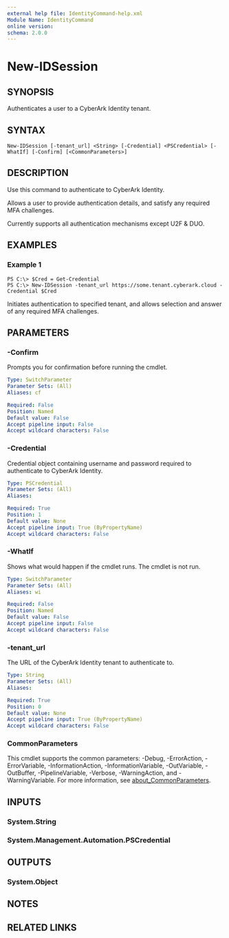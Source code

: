 ```yaml
---
external help file: IdentityCommand-help.xml
Module Name: IdentityCommand
online version:
schema: 2.0.0
---
```


# New-IDSession

## SYNOPSIS
Authenticates a user to a CyberArk Identity tenant.

## SYNTAX

```
New-IDSession [-tenant_url] <String> [-Credential] <PSCredential> [-WhatIf] [-Confirm] [<CommonParameters>]
```

## DESCRIPTION
Use this command to authenticate to CyberArk Identity.

Allows a user to provide authentication details, and satisfy any required MFA challenges.

Currently supports all authentication mechanisms except U2F & DUO.

## EXAMPLES

### Example 1
```
PS C:\> $Cred = Get-Credential
PS C:\> New-IDSession -tenant_url https://some.tenant.cyberark.cloud -Credential $Cred
```

Initiates authentication to specified tenant, and allows selection and answer of any required MFA challenges.

## PARAMETERS

### -Confirm
Prompts you for confirmation before running the cmdlet.

```yaml
Type: SwitchParameter
Parameter Sets: (All)
Aliases: cf

Required: False
Position: Named
Default value: False
Accept pipeline input: False
Accept wildcard characters: False
```

### -Credential
Credential object containing username and password required to authenticate to CyberArk Identity.

```yaml
Type: PSCredential
Parameter Sets: (All)
Aliases:

Required: True
Position: 1
Default value: None
Accept pipeline input: True (ByPropertyName)
Accept wildcard characters: False
```

### -WhatIf
Shows what would happen if the cmdlet runs.
The cmdlet is not run.

```yaml
Type: SwitchParameter
Parameter Sets: (All)
Aliases: wi

Required: False
Position: Named
Default value: False
Accept pipeline input: False
Accept wildcard characters: False
```

### -tenant_url
The URL of the CyberArk Identity tenant to authenticate to.

```yaml
Type: String
Parameter Sets: (All)
Aliases:

Required: True
Position: 0
Default value: None
Accept pipeline input: True (ByPropertyName)
Accept wildcard characters: False
```

### CommonParameters
This cmdlet supports the common parameters: -Debug, -ErrorAction, -ErrorVariable, -InformationAction, -InformationVariable, -OutVariable, -OutBuffer, -PipelineVariable, -Verbose, -WarningAction, and -WarningVariable. For more information, see [about_CommonParameters](http://go.microsoft.com/fwlink/?LinkID=113216).

## INPUTS

### System.String
### System.Management.Automation.PSCredential
## OUTPUTS

### System.Object
## NOTES

## RELATED LINKS
